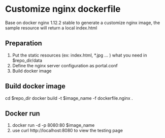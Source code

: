 # Customize nginx dockerfile
Base on docker nginx 1.12.2 stable to generate a customize nginx image, the sample resource will return a local index.html

## Preparation
1. Put the static resources (ex: index.html, *.jpg ... ) what you need in $repo_dir/data
2. Define the nginx server configuration as portal.conf
3. Build docker image

## Build docker image
cd $repo_dir
docker build -t $image_name -f dockerfile.nginx .

## Docker run
1. docker run -d -p 8080:80 $image_name
2. use curl http://localhost:8080 to view the testing page

